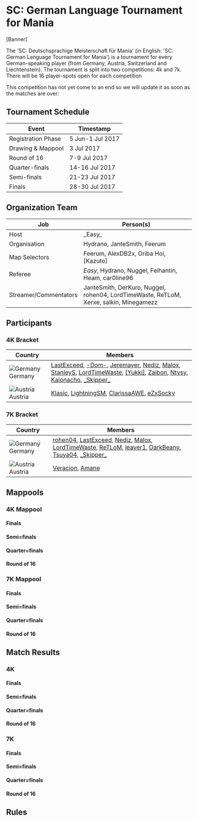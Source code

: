 # SC: German Language Tournament for Mania

[Banner]

The 'SC: Deutschsprachige Meisterschaft für Mania' (in English: 'SC: German Language Tournament for Mania') is a tournament for every German-speaking player (from Germany, Austria, Switzerland and Liechtenstein). 
The tournament is split into two competitions: 4k and 7k. There will be 16 player-spots open for each competition

This competition has not yet come to an end so we will update it as soon as the matches are over:




## Tournament Schedule

| Event              	| Timestamp        	|
|--------------------	|------------------	|
| Registration Phase 	| 5 Jun-1 Jul 2017 	|
| Drawing & Mappool  	| 3 Jul 2017       	|
| Round of 16        	| 7-9 Jul 2017     	|
| Quarter-finals     	| 14-16 Jul 2017   	|
| Semi-finals        	| 21-23 Jul 2017   	|
| Finals             	| 28-30 Jul 2017   	|

## Organization Team

| Job                   	| Person(s)                                                                              	|
|-----------------------	|----------------------------------------------------------------------------------------	|
| Host                  	| \_Easy\_                                                                               	|
| Organisation          	| Hydrano, JanteSmith, Feerum                                                            	|
| Map Selectors         	| Feerum, AlexDB2x, Oriba Hoi, [Kazuto]                                                  	|
| Referee               	| _Easy_, Hydrano, Nuggel, Felhantin, Heam, car0line96                                   	|
| Streamer/Commentators 	| JanteSmith, DerKuro, Nuggel, rohen04, LordTimeWaste, ReTLoM, Xerxe, salkin, Minegamezz 	|

## Participants

### 4K Bracket

| Country | Members |
|----------------------------------------------|-----------------------------------------------------------------------------------------------------------------------------------------------------------------------------------------------------------------------------------------------------------------------------------------------------------------------------------------------------------------------------------------------------------------------------------------------------------------------------------------------------------------------------------------------------------------------------------------------------------------------------------------------------------------------------------------------|
| ![Germany](/wiki/shared/flag/DE.gif) Germany | [LastExceed](https://osu.ppy.sh/users/6232245), [-Dom-](https://osu.ppy.sh/users/5587671), [Jeremayer](https://osu.ppy.sh/users/7475496), [Nediz](https://osu.ppy.sh/users/7009106), [Malox](https://osu.ppy.sh/users/4516252), [StanleyS](https://osu.ppy.sh/users/7810871), [LordTimeWaste](https://osu.ppy.sh/users/4105747), [\[Yukki\]](https://osu.ppy.sh/users/8452302), [Zaibon](https://osu.ppy.sh/users/4799013), [Ntysy](https://osu.ppy.sh/users/1705371), [Kaionacho](https://osu.ppy.sh/users/4680653), [\_Skipper\_](https://osu.ppy.sh/users/7133829) |
| ![Austria](/wiki/shared/flag/AT.gif) Austria | [Klasic](https://osu.ppy.sh/users/7189687), [LightningSM](https://osu.ppy.sh/users/8969336), [ClarissaAWE](https://osu.ppy.sh/users/7782025), [eZxSocky](https://osu.ppy.sh/users/7267205)  |

### 7K Bracket

| Country | Members |
|----------------------------------------------|------------------------------------------------------------------------------------------------------------------------------------------------------------------------------------------------------------------------------------------------------------------------------------------------------------------------------------------------------------------------------------------------------------------------------------------------------------------------------------------------------------------------------------------------------------------------------|
| ![Germany](/wiki/shared/flag/DE.gif) Germany | [rohen04](https://osu.ppy.sh/users/369614), [LastExceed](https://osu.ppy.sh/users/6232245), [Nediz](https://osu.ppy.sh/users/7009106), [Malox](https://osu.ppy.sh/users/4516252), [LordTimeWaste](https://osu.ppy.sh/users/4105747), [ReTLoM](https://osu.ppy.sh/users/2271049), [leaver1](https://osu.ppy.sh/users/1545078), [DarkBeany](https://osu.ppy.sh/users/5225121), [Tsuya04](https://osu.ppy.sh/users/3932938), [\_Skipper\_](https://osu.ppy.sh/users/7133829) |
| ![Austria](/wiki/shared/flag/AT.gif) Austria | [Veracion](https://osu.ppy.sh/users/5812569), [Amane](https://osu.ppy.sh/users/6821436)  |

## Mappools

### 4K Mappool

#### Finals

#### Semi=finals

#### Quarter=finals

#### Round of 16

### 7K Mappool

#### Finals

#### Semi=finals

#### Quarter=finals

#### Round of 16

## Match Results

### 4K

#### Finals

#### Semi=finals

#### Quarter=finals

#### Round of 16

### 7K

#### Finals

#### Semi=finals

#### Quarter=finals

#### Round of 16

## Rules
